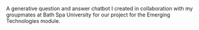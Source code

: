 A generative question and answer chatbot I created in collaboration with my groupmates at Bath Spa University for our project for the Emerging Technologies module.

